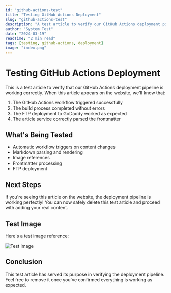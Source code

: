 ```yaml
---
id: "github-actions-test"
title: "Testing GitHub Actions Deployment"
slug: "github-actions-test"
description: "A test article to verify our GitHub Actions deployment pipeline"
author: "System Test"
date: "2024-03-19"
readTime: "2 min read"
tags: [testing, github-actions, deployment]
image: "index.png"
---
```


# Testing GitHub Actions Deployment

This is a test article to verify that our GitHub Actions deployment pipeline is working correctly. 
When this article appears on the website, we'll know that:

1. The GitHub Actions workflow triggered successfully
2. The build process completed without errors
3. The FTP deployment to GoDaddy worked as expected
4. The article service correctly parsed the frontmatter

## What's Being Tested

- Automatic workflow triggers on content changes
- Markdown parsing and rendering
- Image references
- Frontmatter processing
- FTP deployment

## Next Steps

If you're seeing this article on the website, the deployment pipeline is working perfectly! 
You can now safely delete this test article and proceed with adding your real content.

## Test Image

Here's a test image reference:

![Test Image](../images/articles/index.png)

## Conclusion

This test article has served its purpose in verifying the deployment pipeline. 
Feel free to remove it once you've confirmed everything is working as expected. 